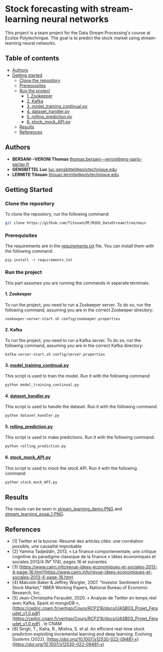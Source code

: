 # Stock forecasting with stream-learning neural networks

This project is a team project for the Data Stream Processing's course at Ecolze Polytechnique. 
The goal is to predict the stock market using stream-learning neural networks.

## Table of contents

- [Authors](#authors)
- [Getting started](#getting-started)
  - [Clone the repository](#clone-the-repository)
  - [Prerequisites](#prerequisites)
  - [Run the project](#run-the-project)
    - [1. Zookeeper](#1-zookeeper)
    - [2. Kafka](#2-kafka)
    - [3. model_training_continual.py](#3-model_training_continualpy)
    - [4. dataset_handler.py](#4-dataset_handlerpy)
    - [5. rolling_prediction.py](#5-rolling_predictionpy)
    - [6. stock_mock_API.py](#6-stock_mock_APIpy)
  - [Results](#results)
  - [References](#references)

## Authors

* **BERSANI--VERONI Thomas** [thomas.bersani--veroni@ens-paris-saclay.fr](thomas.bersani--veroni@ens-paris-saclay.fr)
* **GENSBITTEL Luc** [luc.gensbittel@polytechnique.edu](luc.gensbittel@polytechnique.edu)
* **LERMITE Titouan** [titouan.lermite@polytechnique.edu](titouan.lermite@polytechnique.edu)

## Getting Started

### Clone the repository

To clone the repository, run the following command:

```bash
git clone https://github.com/TitouanLMT/M2DS_DataStream/tree/main
```

### Prerequisites

The requirements are in the [requirements.txt](requirements.txt) file. You can install them with the following command:

```
pip install -r requirements.txt
```

### Run the project

This part assumes you are running the commands in seperate terminals.

#### 1. Zookeeper

To run the project, you need to run a Zookeeper server. To do so, run the following command, assuming you are
in the correct Zookeeper directory:

```
zookeeper-server-start.sh config/zookeeper.properties
```

#### 2. Kafka

To run the project, you need to run a Kafka server. To do so, run the following command, assuming you are
in the correct Kafka directory:

```
kafka-server-start.sh config/server.properties
```

#### 3. [model_training_continual.py](model_training_continual.py)

This script is used to train the model. Run it with the following command:

```py
python model_training_continual.py
```

#### 4. [dataset_handler.py](dataset_handler.py)

This script is used to handle the dataset. Run it with the following command:

```py
python dataset_handler.py
```

#### 5. [rolling_prediction.py](rolling_prediction.py)

This script is used to make predictions. Run it with the following command:

```py
python rolling_prediction.py
```

#### 6. [stock_mock_API.py](stock_mock_API.py)

This script is used to mock the stock API. Run it with the following command:

```py
python stock_mock_API.py
```

## Results

The resuls can be seen in [stream_learning_demo.PNG](stream_learning_demo.PNG) and 
[stream_learning_essai_1.PNG](stream_learning_essai_1.PNG).

## References

- [1] Twitter et la bourse:  Résumé des articles cités: une corrélation possible, une causalité improbable
- [2] Yamina Tadjeddin, 2013, « La finance comportementale, une critique cognitive du paradigme classique de la 
finance » Idées économiques et sociales 2013/4 (N° 174), pages 16 et suivantes
- [3] [https://www.cairn.info/revue-idees-economiques-et-sociales-2013-4-page-16.htm](https://www.cairn.info/revue-idees-economiques-et-sociales-2013-4-page-16.htm)
- [4] Malcolm Baker & Jeffrey Wurgler, 2007. "Investor Sentiment in the Stock Market," NBER Working Papers, National 
Bureau of Economic Research, Inc.
- [5] Jean-Christophe Feraudet, 2020. « Analyse de Twitter en temps réel avec Kafka, Spark et mongoDB », 
[https://cedric.cnam.fr/vertigo/Cours/RCP216/docs/UASB03_Projet_Feraudet_v1.0.pdf](https://cedric.cnam.fr/vertigo/Cours/RCP216/docs/UASB03_Projet_Feraudet_v1.0.pdf)
, le CNAM
- [6] Singh, T., Kalra, R., Mishra, S. et al. An efficient real-time stock prediction exploiting incremental learning 
and deep learning. Evolving Systems (2022), [https://doi.org/10.1007/s12530-022-09481-x](https://doi.org/10.1007/s12530-022-09481-x)